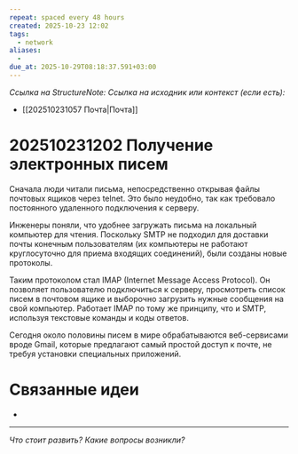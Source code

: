 ```yaml
---
repeat: spaced every 48 hours
created: 2025-10-23 12:02
tags:
  - network
aliases:
  -
due_at: 2025-10-29T08:18:37.591+03:00
---
```

*Ссылка на StructureNote:*
*Ссылка на исходник или контекст (если есть):*
- [[202510231057 Почта|Почта]]

# 202510231202 Получение электронных писем

Сначала люди читали письма, непосредственно открывая файлы почтовых ящиков через telnet. Это было неудобно, так как требовало постоянного удаленного подключения к серверу.

Инженеры поняли, что удобнее загружать письма на локальный компьютер для чтения. Поскольку SMTP не подходил для доставки почты конечным пользователям (их компьютеры не работают круглосуточно для приема входящих соединений), были созданы новые протоколы.

Таким протоколом стал IMAP (Internet Message Access Protocol). Он позволяет пользователю подключиться к серверу, просмотреть список писем в почтовом ящике и выборочно загрузить нужные сообщения на свой компьютер. Работает IMAP по тому же принципу, что и SMTP, используя текстовые команды и коды ответов.

Сегодня около половины писем в мире обрабатываются веб-сервисами вроде Gmail, которые предлагают самый простой доступ к почте, не требуя установки специальных приложений.

# Связанные идеи

- 

---

*Что стоит развить? Какие вопросы возникли?*
